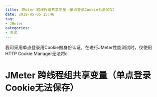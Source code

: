 ```yaml
---
title: JMeter 跨线程组共享变量（单点登录Cookie无法保存）
date: 2019-05-05 15:46
tag: 
- JMeter
categories:
- 测试
---
```

我司采用单点登录用Cookie做身份认证，在进行JMeter性能测试时，仅使用HTTP Cookie Manager无法将c
<!--more-->
# JMeter 跨线程组共享变量（单点登录Cookie无法保存）

<!--stackedit_data:
eyJoaXN0b3J5IjpbODE3ODE2OTcwXX0=
-->